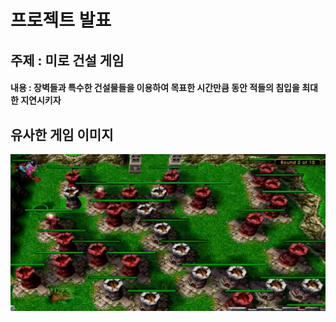 # 프로젝트 발표

## 주제 : 미로 건설 게임
 #### 내용 : 장벽들과 특수한 건설물들을 이용하여 목표한 시간만큼 동안 적들의 침입을 최대한 지연시키자

## 유사한 게임 이미지
 ![github](./img/game_img.jpg) 

